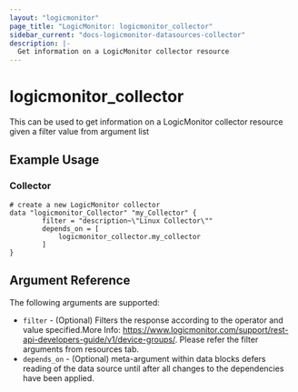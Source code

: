 ```yaml
---
layout: "logicmonitor"
page_title: "LogicMonitor: logicmonitor_collector"
sidebar_current: "docs-logicmonitor-datasources-collector"
description: |-
  Get information on a LogicMonitor collector resource
---
```


# logicmonitor_collector

This can be used to get information on a LogicMonitor collector resource given a filter value from argument list

## Example Usage    
### Collector
```hcl
# create a new LogicMonitor collector
data "logicmonitor_Collector" "my_Collector" {
        filter = "description~\"Linux Collector\""
        depends_on = [
            logicmonitor_collector.my_collector
        ]
}
```

## Argument Reference

The following arguments are supported:

* `filter` - (Optional) Filters the response according to the operator and value specified.More Info: https://www.logicmonitor.com/support/rest-api-developers-guide/v1/device-groups/. Please refer the filter arguments from resources tab.
* `depends_on` - (Optional) meta-argument within data blocks defers reading of the data source until after all changes to the dependencies have been applied.


